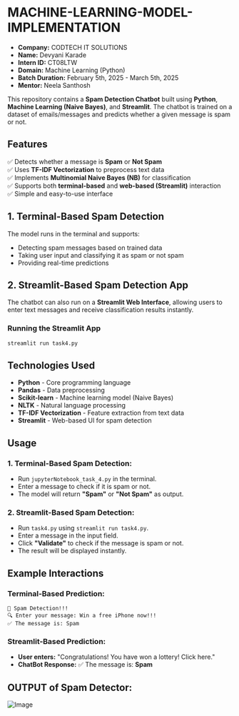 # MACHINE-LEARNING-MODEL-IMPLEMENTATION

- **Company:** CODTECH IT SOLUTIONS  
- **Name:** Devyani Karade  
- **Intern ID:** CT08LTW  
- **Domain:** Machine Learning (Python)  
- **Batch Duration:** February 5th, 2025 - March 5th, 2025  
- **Mentor:** Neela Santhosh  

This repository contains a **Spam Detection Chatbot** built using **Python**, **Machine Learning (Naive Bayes)**, and **Streamlit**. The chatbot is trained on a dataset of emails/messages and predicts whether a given message is spam or not.

## Features

✅ Detects whether a message is **Spam** or **Not Spam**  
✅ Uses **TF-IDF Vectorization** to preprocess text data  
✅ Implements **Multinomial Naive Bayes (NB)** for classification  
✅ Supports both **terminal-based** and **web-based (Streamlit)** interaction  
✅ Simple and easy-to-use interface  

## 1. Terminal-Based Spam Detection

The model runs in the terminal and supports:

- Detecting spam messages based on trained data
- Taking user input and classifying it as spam or not spam
- Providing real-time predictions

## 2. Streamlit-Based Spam Detection App

The chatbot can also run on a **Streamlit Web Interface**, allowing users to enter text messages and receive classification results instantly.

### Running the Streamlit App

```sh
streamlit run task4.py
```

## Technologies Used

- **Python** - Core programming language  
- **Pandas** - Data preprocessing  
- **Scikit-learn** - Machine learning model (Naive Bayes)  
- **NLTK** - Natural language processing  
- **TF-IDF Vectorization** - Feature extraction from text data  
- **Streamlit** - Web-based UI for spam detection  

## Usage

### 1. Terminal-Based Spam Detection:
   - Run `jupyterNotebook_task_4.py` in the terminal.
   - Enter a message to check if it is spam or not.
   - The model will return **"Spam"** or **"Not Spam"** as output.

### 2. Streamlit-Based Spam Detection:
   - Run `task4.py` using `streamlit run task4.py`.
   - Enter a message in the input field.
   - Click **"Validate"** to check if the message is spam or not.
   - The result will be displayed instantly.

## Example Interactions

### **Terminal-Based Prediction:**
```
📩 Spam Detection!!!
🔍 Enter your message: Win a free iPhone now!!!
✅ The message is: Spam
```

### **Streamlit-Based Prediction:**
- **User enters:** "Congratulations! You have won a lottery! Click here."
- **ChatBot Response:** ✅ The message is: **Spam**


## OUTPUT of Spam Detector:

![Image](https://github.com/user-attachments/assets/032abe8d-a4b1-4d3f-9a92-ad8f8b7a136f)
